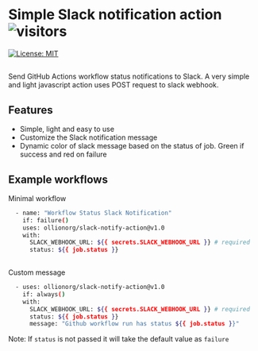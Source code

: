 # Simple Slack notification action ![visitors](https://visitor-badge.laobi.icu/badge?page_id=vishal-kapse.slack-notify-action)

[![License: MIT](https://img.shields.io/badge/License-MIT-yellow.svg)](https://opensource.org/licenses/MIT)

##

Send GitHub Actions workflow status notifications to Slack.
A very simple and light javascript action uses POST request to slack webhook.

## Features

- Simple, light and easy to use
- Customize the Slack notification message
- Dynamic color of slack message based on the status of job. Green if success and red on failure


## Example workflows

Minimal workflow

```bash
  - name: "Workflow Status Slack Notification"
    if: failure()
    uses: ollionorg/slack-notify-action@v1.0
    with:
      SLACK_WEBHOOK_URL: ${{ secrets.SLACK_WEBHOOK_URL }} # required
      status: ${{ job.status }}
     
```

Custom message

```bash
  - uses: ollionorg/slack-notify-action@v1.0
    if: always()
    with:
      SLACK_WEBHOOK_URL: ${{ secrets.SLACK_WEBHOOK_URL }} # required
      status: ${{ job.status }}
      message: "Github workflow run has status ${{ job.status }}"
```

Note: If `status` is not passed it will take the default value as `failure`

